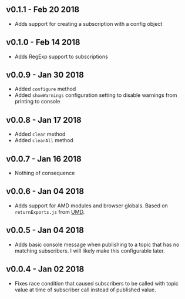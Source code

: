 ## v0.1.1 - Feb 20 2018
  + Adds support for creating a subscription with a config object

## v0.1.0 - Feb 14 2018
  + Adds RegExp support to subscriptions

## v0.0.9 - Jan 30 2018
  + Added `configure` method
  + Added `showWarnings` configuration setting to disable warnings from printing to console

## v0.0.8 - Jan 17 2018
  + Added `clear` method
  + Added `clearAll` method

## v0.0.7 - Jan 16 2018
  + Nothing of consequence

## v0.0.6 - Jan 04 2018
  + Adds support for AMD modules and browser globals.  Based on `returnExports.js` from [UMD](https://github.com/umdjs/umd).

## v0.0.5 - Jan 04 2018
  + Adds basic console message when publishing to a topic that has no matching subscribers.  I will likely make this configurable later.

## v0.0.4 - Jan 02 2018
  + Fixes race condition that caused subscribers to be called with topic value at time of subscriber call instead of published value.
